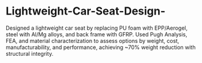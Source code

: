 # Lightweight-Car-Seat-Design-
 Designed a lightweight car seat by replacing PU foam with EPP/Aerogel, steel with Al/Mg alloys, and back frame with GFRP. Used Pugh Analysis, FEA, and material characterization to assess options by weight, cost, manufacturability, and performance, achieving ~70% weight reduction with structural integrity.
